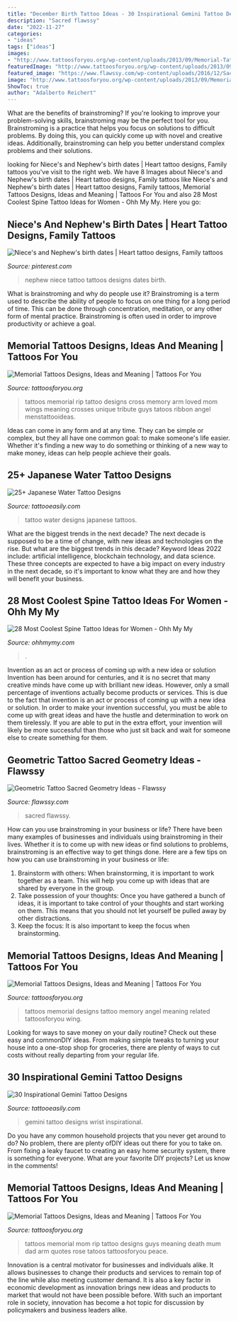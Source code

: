 ```yaml
---
title: "December Birth Tattoo Ideas - 30 Inspirational Gemini Tattoo Designs"
description: "Sacred flawssy"
date: "2022-11-27"
categories:
- "ideas"
tags: ["ideas"]
images:
- "http://www.tattoosforyou.org/wp-content/uploads/2013/09/Memorial-Tattoos-For-Mom-768x1024.jpg"
featuredImage: "http://www.tattoosforyou.org/wp-content/uploads/2013/09/Memorial-Tattoos-For-Mom-768x1024.jpg"
featured_image: "https://www.flawssy.com/wp-content/uploads/2016/12/Sacred-Geometry-Mandala-Tattoo-Designs.jpg"
image: "http://www.tattoosforyou.org/wp-content/uploads/2013/09/Memorial-Tattoos-For-Mom-768x1024.jpg"
ShowToc: true
author: "Adalberto Reichert"
---
```



What are the benefits of brainstroming?
If you're looking to improve your problem-solving skills, brainstroming may be the perfect tool for you. Brainstroming is a practice that helps you focus on solutions to difficult problems. By doing this, you can quickly come up with novel and creative ideas. Additionally, brainstroming can help you better understand complex problems and their solutions.

	

		
looking for Niece&#039;s and Nephew&#039;s birth dates | Heart tattoo designs, Family tattoos you've visit to the right web. We have 8 Images about Niece&#039;s and Nephew&#039;s birth dates | Heart tattoo designs, Family tattoos like Niece&#039;s and Nephew&#039;s birth dates | Heart tattoo designs, Family tattoos, Memorial Tattoos Designs, Ideas and Meaning | Tattoos For You and also 28 Most Coolest Spine Tattoo Ideas for Women - Ohh My My. Here you go:
		
    
## Niece&#039;s And Nephew&#039;s Birth Dates | Heart Tattoo Designs, Family Tattoos

<img loading=lazy src="https://i.pinimg.com/736x/e7/d7/b9/e7d7b91377c92b05ebca89f17b797cc0--niece-and-nephew-births.jpg" onerror="this.onerror=null;this.src='https://tse4.mm.bing.net/th?id=OIP.nB0wf-dCeUH1HC6QhN9QmAHaMY&amp;pid=15.1';" alt="Niece&#039;s and Nephew&#039;s birth dates | Heart tattoo designs, Family tattoos">

_Source: pinterest.com_

>nephew niece tattoo tattoos designs dates birth. 

	

What is brainstroming and why do people use it?
Brainstroming is a term used to describe the ability of people to focus on one thing for a long period of time. This can be done through concentration, meditation, or any other form of mental practice. Brainstroming is often used in order to improve productivity or achieve a goal.

    
## Memorial Tattoos Designs, Ideas And Meaning | Tattoos For You

<img loading=lazy src="http://www.tattoosforyou.org/wp-content/uploads/2013/09/Memorial-Cross-Tattoos.jpg" onerror="this.onerror=null;this.src='https://tse4.mm.bing.net/th?id=OIP.EXIfJYwPd8cbFqD4qvlyTwHaL6&amp;pid=15.1';" alt="Memorial Tattoos Designs, Ideas and Meaning | Tattoos For You">

_Source: tattoosforyou.org_

>tattoos memorial rip tattoo designs cross memory arm loved mom wings meaning crosses unique tribute guys tatoos ribbon angel menstattooideas. 

	

Ideas can come in any form and at any time. They can be simple or complex, but they all have one common goal: to make someone's life easier. Whether it's finding a new way to do something or thinking of a new way to make money, ideas can help people achieve their goals.

    
## 25+ Japanese Water Tattoo Designs

<img loading=lazy src="http://www.tattooeasily.com/wp-content/uploads/2013/05/water-tattoo-designs-17.jpg" onerror="this.onerror=null;this.src='https://tse1.mm.bing.net/th?id=OIP.v3Ko7nf4U8VUhkzpxFEDHAHaJ6&amp;pid=15.1';" alt="25+ Japanese Water Tattoo Designs">

_Source: tattooeasily.com_

>tattoo water designs japanese tattoos. 

	

What are the biggest trends in the next decade?
The next decade is supposed to be a time of change, with new ideas and technologies on the rise. But what are the biggest trends in this decade? Keyword Ideas 2022 include: artificial intelligence, blockchain technology, and data science. These three concepts are expected to have a big impact on every industry in the next decade, so it's important to know what they are and how they will benefit your business.

    
## 28 Most Coolest Spine Tattoo Ideas For Women - Ohh My My

<img loading=lazy src="https://www.ohhmymy.com/wp-content/uploads/2016/12/Amazing-Spine-Tattoo-Ideas-for-Women.jpg" onerror="this.onerror=null;this.src='https://tse3.mm.bing.net/th?id=OIP.gYCxU0xJhtXUKz5qDUdM3AHaLH&amp;pid=15.1';" alt="28 Most Coolest Spine Tattoo Ideas for Women - Ohh My My">

_Source: ohhmymy.com_

>. 

	

Invention as an act or process of coming up with a new idea or solution
Invention has been around for centuries, and it is no secret that many creative minds have come up with brilliant new ideas. However, only a small percentage of inventions actually become products or services. This is due to the fact that invention is an act or process of coming up with a new idea or solution. In order to make your invention successful, you must be able to come up with great ideas and have the hustle and determination to work on them tirelessly. If you are able to put in the extra effort, your invention will likely be more successful than those who just sit back and wait for someone else to create something for them.

    
## Geometric Tattoo Sacred Geometry Ideas - Flawssy

<img loading=lazy src="https://www.flawssy.com/wp-content/uploads/2016/12/Sacred-Geometry-Mandala-Tattoo-Designs.jpg" onerror="this.onerror=null;this.src='https://tse2.mm.bing.net/th?id=OIP.XwkrIvyUls8Q1h7tNDNQKgHaPA&amp;pid=15.1';" alt="Geometric Tattoo Sacred Geometry Ideas - Flawssy">

_Source: flawssy.com_

>sacred flawssy. 

	

How can you use brainstroming in your business or life?
There have been many examples of businesses and individuals using brainstroming in their lives. Whether it is to come up with new ideas or find solutions to problems, brainstroming is an effective way to get things done. Here are a few tips on how you can use brainstroming in your business or life: 
1. Brainstorm with others: When brainstorming, it is important to work together as a team. This will help you come up with ideas that are shared by everyone in the group. 
2. Take possession of your thoughts: Once you have gathered a bunch of ideas, it is important to take control of your thoughts and start working on them. This means that you should not let yourself be pulled away by other distractions. 
3. Keep the focus: It is also important to keep the focus when brainstorming.

    
## Memorial Tattoos Designs, Ideas And Meaning | Tattoos For You

<img loading=lazy src="http://www.tattoosforyou.org/wp-content/uploads/2013/09/Memorial-Tattoos-Designs-767x1024.jpg" onerror="this.onerror=null;this.src='https://tse2.mm.bing.net/th?id=OIP.6kUeUuAMQVLmmGn0iJsspwHaJ4&amp;pid=15.1';" alt="Memorial Tattoos Designs, Ideas and Meaning | Tattoos For You">

_Source: tattoosforyou.org_

>tattoos memorial designs tattoo memory angel meaning related tattoosforyou wing. 

	

Looking for ways to save money on your daily routine? Check out these easy and commonDIY ideas. From making simple tweaks to turning your house into a one-stop shop for groceries, there are plenty of ways to cut costs without really departing from your regular life.

    
## 30 Inspirational Gemini Tattoo Designs

<img loading=lazy src="http://www.tattooeasily.com/wp-content/uploads/2014/06/small-tattoo-ideas-on-wrist-gemini-tattoo-design-for-girls-140095468248kng.jpg" onerror="this.onerror=null;this.src='https://tse1.mm.bing.net/th?id=OIP.ZLrOl1tOOH5VPv8IcXVESgHaHa&amp;pid=15.1';" alt="30 Inspirational Gemini Tattoo Designs">

_Source: tattooeasily.com_

>gemini tattoo designs wrist inspirational. 

	

Do you have any common household projects that you never get around to do? No problem, there are plenty ofDIY ideas out there for you to take on. From fixing a leaky faucet to creating an easy home security system, there is something for everyone. What are your favorite DIY projects? Let us know in the comments!

    
## Memorial Tattoos Designs, Ideas And Meaning | Tattoos For You

<img loading=lazy src="http://www.tattoosforyou.org/wp-content/uploads/2013/09/Memorial-Tattoos-For-Mom-768x1024.jpg" onerror="this.onerror=null;this.src='https://tse4.mm.bing.net/th?id=OIP.SxllKYiVkolL0vSBN1XklgHaJ4&amp;pid=15.1';" alt="Memorial Tattoos Designs, Ideas and Meaning | Tattoos For You">

_Source: tattoosforyou.org_

>tattoos memorial mom rip tattoo designs guys meaning death mum dad arm quotes rose tatoos tattoosforyou peace. 

	

Innovation is a central motivator for businesses and individuals alike. It allows businesses to change their products and services to remain top of the line while also meeting customer demand. It is also a key factor in economic development as innovation brings new ideas and products to market that would not have been possible before. With such an important role in society, innovation has become a hot topic for discussion by policymakers and business leaders alike.

